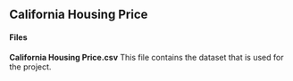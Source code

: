 ## California Housing Price

#### Files

__California Housing Price.csv__ This file contains the dataset that is used for the project.
